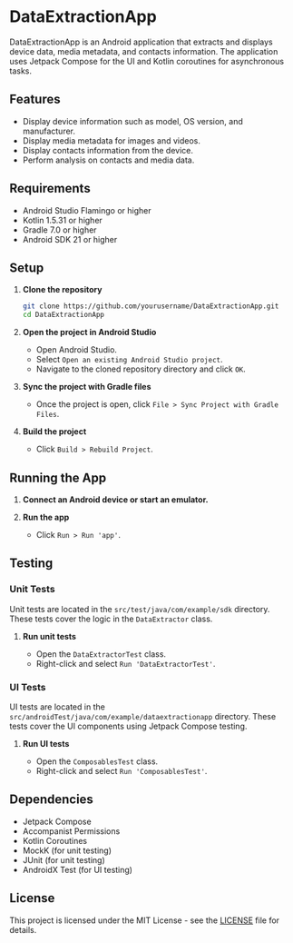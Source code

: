 # DataExtractionApp

DataExtractionApp is an Android application that extracts and displays device data, media metadata, and contacts information. The application uses Jetpack Compose for the UI and Kotlin coroutines for asynchronous tasks.

## Features

- Display device information such as model, OS version, and manufacturer.
- Display media metadata for images and videos.
- Display contacts information from the device.
- Perform analysis on contacts and media data.

## Requirements

- Android Studio Flamingo or higher
- Kotlin 1.5.31 or higher
- Gradle 7.0 or higher
- Android SDK 21 or higher

## Setup

1. **Clone the repository**

    ```sh
    git clone https://github.com/yourusername/DataExtractionApp.git
    cd DataExtractionApp
    ```

2. **Open the project in Android Studio**

    - Open Android Studio.
    - Select `Open an existing Android Studio project`.
    - Navigate to the cloned repository directory and click `OK`.

3. **Sync the project with Gradle files**

    - Once the project is open, click `File > Sync Project with Gradle Files`.

4. **Build the project**

    - Click `Build > Rebuild Project`.

## Running the App

1. **Connect an Android device or start an emulator.**

2. **Run the app**

    - Click `Run > Run 'app'`.

## Testing

### Unit Tests

Unit tests are located in the `src/test/java/com/example/sdk` directory. These tests cover the logic in the `DataExtractor` class.

1. **Run unit tests**

    - Open the `DataExtractorTest` class.
    - Right-click and select `Run 'DataExtractorTest'`.

### UI Tests

UI tests are located in the `src/androidTest/java/com/example/dataextractionapp` directory. These tests cover the UI components using Jetpack Compose testing.

1. **Run UI tests**

    - Open the `ComposablesTest` class.
    - Right-click and select `Run 'ComposablesTest'`.


## Dependencies

- Jetpack Compose
- Accompanist Permissions
- Kotlin Coroutines
- MockK (for unit testing)
- JUnit (for unit testing)
- AndroidX Test (for UI testing)

## License

This project is licensed under the MIT License - see the [LICENSE](LICENSE) file for details.

